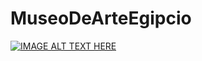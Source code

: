 # MuseoDeArteEgipcio

[![IMAGE ALT TEXT HERE](https://i9.ytimg.com/vi/e_HCb0WHtJo/mq2.jpg?sqp=CJC1kLwG-oaymwEmCMACELQB8quKqQMa8AEB-AHUBoAC4AOKAgwIABABGE4gZShVMA8=&rs=AOn4CLCxjEcwwFdRveEun7pUSen0WATARA)](https://youtu.be/e_HCb0WHtJo)
